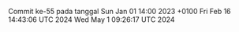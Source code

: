 Commit ke-55 pada tanggal Sun Jan 01 14:00 2023 +0100
Fri Feb 16 14:43:06 UTC 2024
Wed May  1 09:26:17 UTC 2024
